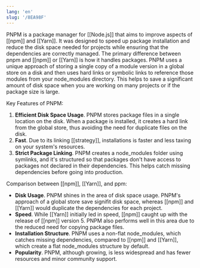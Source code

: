 ```yaml
---
lang: 'en'
slug: '/8EA98F'
---
```


PNPM is a package manager for [[Node.js]] that aims to improve aspects of [[npm]] and [[Yarn]]. It was designed to speed up package installation and reduce the disk space needed for projects while ensuring that the dependencies are correctly managed. The primary difference between pnpm and [[npm]] or [[Yarn]] is how it handles packages. PNPM uses a unique approach of storing a single copy of a module version in a global store on a disk and then uses hard links or symbolic links to reference those modules from your node_modules directory. This helps to save a significant amount of disk space when you are working on many projects or if the package size is large.

Key Features of PNPM:

1. **Efficient Disk Space Usage**. PNPM stores package files in a single location on the disk. When a package is installed, it creates a hard link from the global store, thus avoiding the need for duplicate files on the disk.
2. **Fast**. Due to its linking [[strategy]], installations is faster and less taxing on your system's resources.
3. **Strict Package Linking**. PNPM creates a node_modules folder using symlinks, and it's structured so that packages don't have access to packages not declared in their dependencies. This helps catch missing dependencies before going into production.

Comparison between [[npm]], [[Yarn]], and ppm:

- **Disk Usage**. PNPM shines in the area of disk space usage. PNPM's approach of a global store save signifit disk space, whereas [[npm]] and [[Yarn]] would duplicate the dependencies for each project.
- **Speed**. While [[Yarn]] initially led in speed, [[npm]] caught up with the release of [[npm]] version 5. PNPM also performs well in this area due to the reduced need for copying package files.
- **Installation Structure**. PNPM uses a non-flat node_modules, which catches missing dependencies, compared to [[npm]] and [[Yarn]], which create a flat node_modules structure by default.
- **Popularity**. PNPM, although growing, is less widespread and has fewer resources and minor community support.
